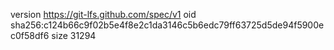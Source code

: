 version https://git-lfs.github.com/spec/v1
oid sha256:c124b66c9f02b5e4f8e2c1da3146c5b6edc79ff63725d5de94f5900ec0f58df6
size 31294
